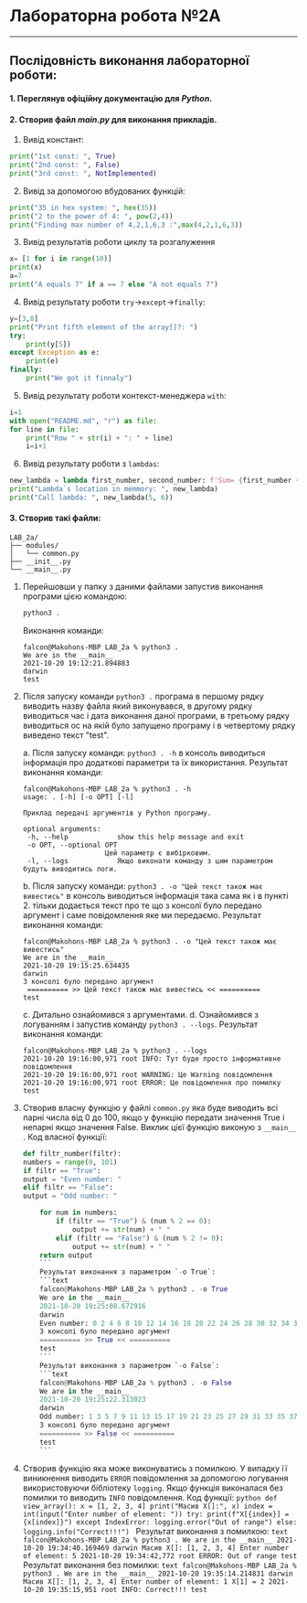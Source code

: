 # **Лабораторна робота №2А**

---

## Послідовність виконання лабораторної роботи:

#### 1. Переглянув офіційну документацію для **_Python_**.

#### 2. Створив файл **_main.py_** для виконання прикладів.

1. Вивід констант:

```python
print("1st const: ", True)
print("2nd const: ", False)
print("3rd const: ", NotImplemented)
```

2. Вивід за допомогою вбудованих функцій:

```python
print("35 in hex system: ", hex(35))
print("2 to the power of 4: ", pow(2,4))
print("Finding max number of 4,2,1,6,3 :",max(4,2,1,6,3))
```

3. Вивід результатів роботи циклу та розгалуження

```python
x= [1 for i in range(10)]
print(x)
a=7
print("A equals 7" if a == 7 else "A not equals 7")
```

4. Вивід результату роботи `try`->`except`->`finally`:

```python
y=[3,8]
print("Print fifth element of the array[]?: ")
try:
    print(y[5])
except Exception as e:
    print(e)
finally:
    print("We got it finnaly")
```

5. Вивід результату роботи контекст-менеджера `with`:

```python
i=1
with open("README.md", "r") as file:
for line in file:
    print("Row " + str(i) + ": " + line)
    i=i+1
```

6. Вивід результату роботи з `lambdas`:

```python
new_lambda = lambda first_number, second_number: f'Sum= {first_number + second_number}'
print("Lambda`s location in memmory: ", new_lambda)
print("Call lambda: ", new_lambda(5, 6))
```

#### 3. Створив такі файли:

```text
LAB_2a/
├── modules/
│   └── common.py
├── __init__.py
└── __main__.py
```

1.  Перейшовши у папку з даними файлами запустив виконання програми цією командою:

    ```sh
    python3 .
    ```

    Виконання команди:

    ```text
    falcon@Makohons-MBP LAB_2a % python3 .
    We are in the __main__
    2021-10-20 19:12:21.894883
    darwin
    test

    ```

1.  Після запуску команди `python3 .` програма в першому рядку виводить назву файла який виконувався, в другому рядку виводиться час і дата виконання даної програми, в третьому рядку виводиться ос на якій було запущено програму і в четвертому рядку виведено текст "test".

    a. Після запуску команди: `python3 . -h` в консоль виводиться інформація про додаткові параметри та їх використання. Результат виконання команди:

    ```text
    falcon@Makohons-MBP LAB_2a % python3 . -h
    usage: . [-h] [-o OPT] [-l]

    Приклад передачі аргументів у Python програму.

    optional arguments:
     -h, --help            show this help message and exit
     -o OPT, --optional OPT
                        Цей параметр є вибірковим.
     -l, --logs            Якщо виконати команду з цим параметром будуть виводитись логи.
    ```

    b. Після запуску команди: `python3 . -o "Цей текст також має вивестись"` в консоль виводиться інформація така сама як і в пункті 2. тільки додається текст про те що з консолї було передано аргумент і саме повідомлення яке ми передаємо. Результат виконання команди:

    ```text
    falcon@Makohons-MBP LAB_2a % python3 . -o "Цей текст також має вивестись"
    We are in the __main__
    2021-10-20 19:15:25.634435
    darwin
    З консолі було передано аргумент
     ========== >> Цей текст також має вивестись << ==========
    test
    ```

    c. Дитально ознайомився з аргументами.
    d. Ознайомився з логуванням і запустив команду `python3 . --logs`.
    Результат виконання команди:

    ```text
    falcon@Makohons-MBP LAB_2a % python3 . --logs
    2021-10-20 19:16:00,971 root INFO: Тут буде просто інформативне повідомлення
    2021-10-20 19:16:00,971 root WARNING: Це Warning повідомлення
    2021-10-20 19:16:00,971 root ERROR: Це повідомлення про помилку
    test
    ```

1.  Створив власну функцію у файлі `common.py` яка буде виводить всі парні числа від 0 до 100, якщо у функцію передати значення True і непарні якщо значення False. Виклик цієї функцію виконую з `__main__` .
    Код власної функції:
    ```python
    def filtr_number(filtr):
    numbers = range(0, 101)
    if filtr == "True":
    output = "Even number: "
    elif filtr == "False":
    output = "Odd number: "

        for num in numbers:
            if (filtr == "True") & (num % 2 == 0):
                output += str(num) + " "
            elif (filtr == "False") & (num % 2 != 0):
                output += str(num) + " "
        return output
        ```
        Результат виконання з параметром `-o True`:
        ```text
        falcon@Makohons-MBP LAB_2a % python3 . -o True
        We are in the __main__
        2021-10-20 19:25:08.672916
        darwin
        Even number: 0 2 4 6 8 10 12 14 16 18 20 22 24 26 28 30 32 34 36 38 40 42 44 46 48 50 52 54 56 58 60 62 64 66 68 70 72 74 76 78 80 82 84 86 88 90 92 94 96 98 100
        З консолі було передано аргумент
        ========== >> True << ==========
        test
        ```
        Результат виконання з параметром `-o False`:
        ```text
        falcon@Makohons-MBP LAB_2a % python3 . -o False
        We are in the __main__
        2021-10-20 19:25:22.313023
        darwin
        Odd number: 1 3 5 7 9 11 13 15 17 19 21 23 25 27 29 31 33 35 37 39 41 43 45 47 49 51 53 55 57 59 61 63 65 67 69 71 73 75 77 79 81 83 85 87 89 91 93 95 97 99
        З консолі було передано аргумент
        ========== >> False << ==========
        test
        ```

1.  Створив функцію яка може виконуватись з помилкою. У випадку її виникнення виводить `ERROR` повідомлення за допомогою логування використовуючи бібліотеку `logging`.
    Якщо функція виконалася без помилки то виводить `INFO` повідомлення.
    Код функції:
    `python def view_array(): x = [1, 2, 3, 4] print("Масив X[]:", x) index = int(input("Enter number of element: ")) try: print(f"X[{index}] = {x[index]}") except IndexError: logging.error("Out of range") else: logging.info("Correct!!!") `
    Результат виконання з помилкою:
    `text falcon@Makohons-MBP LAB_2a % python3 . We are in the __main__ 2021-10-20 19:34:40.169469 darwin Масив X[]: [1, 2, 3, 4] Enter number of element: 5 2021-10-20 19:34:42,772 root ERROR: Out of range test `
    Результат виконання без помилки:
    `text falcon@Makohons-MBP LAB_2a % python3 . We are in the __main__ 2021-10-20 19:35:14.214831 darwin Масив X[]: [1, 2, 3, 4] Enter number of element: 1 X[1] = 2 2021-10-20 19:35:15,951 root INFO: Correct!!! test `
